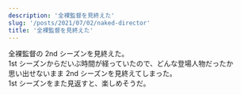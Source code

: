 ```yaml
---
description: '全裸監督を見終えた'
slug: '/posts/2021/07/02/naked-director'
title: '全裸監督を見終えた'
---
```


全裸監督の 2nd シーズンを見終えた。  
1st シーズンからだいぶ時間が経っていたので、どんな登場人物だったか  
思い出せないまま 2nd シーズンを見終えてしまった。  
1st シーズンをまた見返すと、楽しめそうだ。
